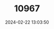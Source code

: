 ---
title: "10967"
category: "Phoniscus aerosus"
draft: false
date: 2024-02-22 13:03:50
languages:
  English: ["Dubious Trumpet-eared Bat"]
---